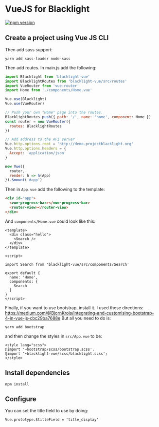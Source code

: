 # VueJS for Blacklight


[![npm version](https://img.shields.io/npm/v/blacklight-vue.svg)](https://www.npmjs.com/package/blacklight-vue)

## Create a project using Vue JS CLI

Then add sass support:
```
yarn add sass-loader node-sass
```

Then add routes. In main.js add the following:
```js
import Blacklight from 'blacklight-vue'
import BlacklightRoutes from 'blacklight-vue/src/routes'
import VueRouter from 'vue-router'
import Home from './components/Home.vue'

Vue.use(Blacklight)
Vue.use(VueRouter)

// Push your own "Home" page into the routes.
BlacklightRoutes.push({ path: '/', name: 'home', component: Home })
const router = new VueRouter({
  routes: BlacklightRoutes
})

// Add address to the API server
Vue.http.options.root = 'http://demo.projectblacklight.org'
Vue.http.options.headers = {
  Accept: 'application/json'
}

new Vue({
  router,
  render: h => h(App)
}).$mount('#app')
```

Then in `App.vue` add the following to the template:
```html
<div id="app">
  <vue-progress-bar></vue-progress-bar>
  <router-view></router-view>
</div>
```

And `components/Home.vue` could look like this:

```vue
<template>
  <div class="hello">
    <Search />
  </div>
</template>

<script>

import Search from 'blacklight-vue/src/components/Search'

export default {
  name: 'Home',
  components: {
    Search
  }
}
</script>
```

Finally, if you want to use bootstrap, install it.
I used these directions: https://medium.com/@BjornKrols/integrating-and-customising-bootstrap-4-in-vue-js-cbc29ba7688e
But all you need to do is:

```
yarn add bootstrap
```

and then change the styles in `src/App.vue` to be:

```vue
<style lang="scss">
@import '~bootstrap/scss/bootstrap.scss';
@import '~blacklight-vue/scss/blacklight.scss';
</style>
```

## Install dependencies

```
npm install
```

## Configure

You can set the title field to use by doing:
```
Vue.prototype.$titleField = 'title_display'
```
